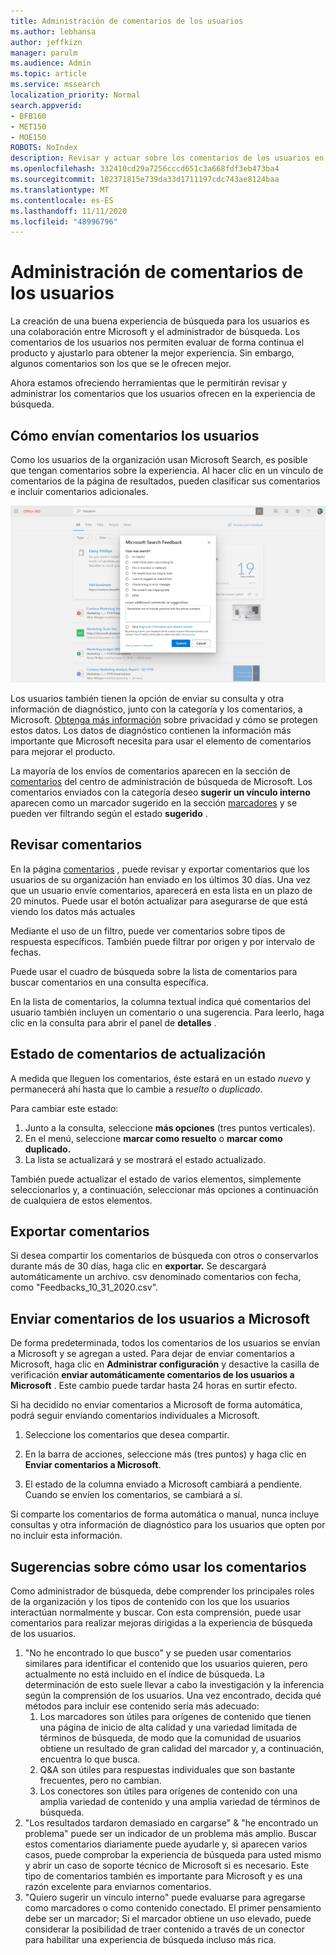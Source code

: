 ```yaml
---
title: Administración de comentarios de los usuarios
ms.author: lebhansa
author: jeffkizn
manager: parulm
ms.audience: Admin
ms.topic: article
ms.service: mssearch
localization_priority: Normal
search.appverid:
- BFB160
- MET150
- MOE150
ROBOTS: NoIndex
description: Revisar y actuar sobre los comentarios de los usuarios en Microsoft Search
ms.openlocfilehash: 332410cd29a7256cccd651c3a668fdf3eb473ba4
ms.sourcegitcommit: 102371815e739da33d1711197cdc743ae8124baa
ms.translationtype: MT
ms.contentlocale: es-ES
ms.lasthandoff: 11/11/2020
ms.locfileid: "48996796"
---
```

# <a name="managing-user-feedback"></a>Administración de comentarios de los usuarios

La creación de una buena experiencia de búsqueda para los usuarios es una colaboración entre Microsoft y el administrador de búsqueda. Los comentarios de los usuarios nos permiten evaluar de forma continua el producto y ajustarlo para obtener la mejor experiencia. Sin embargo, algunos comentarios son los que se le ofrecen mejor.

Ahora estamos ofreciendo herramientas que le permitirán revisar y administrar los comentarios que los usuarios ofrecen en la experiencia de búsqueda.

## <a name="how-users-submit-feedback"></a>Cómo envían comentarios los usuarios

Como los usuarios de la organización usan Microsoft Search, es posible que tengan comentarios sobre la experiencia. Al hacer clic en un vínculo de comentarios de la página de resultados, pueden clasificar sus comentarios e incluir comentarios adicionales.

![Formulario de comentarios global](media/feedback/feedback-global-dialog.png)

Los usuarios también tienen la opción de enviar su consulta y otra información de diagnóstico, junto con la categoría y los comentarios, a Microsoft. [Obtenga más información](https://privacy.microsoft.com/en-US/privacystatement) sobre privacidad y cómo se protegen estos datos. Los datos de diagnóstico contienen la información más importante que Microsoft necesita para usar el elemento de comentarios para mejorar el producto.

La mayoría de los envíos de comentarios aparecen en la sección de [comentarios](https://admin.microsoft.com/Adminportal/Home#/MicrosoftSearch/feedback) del centro de administración de búsqueda de Microsoft. Los comentarios enviados con la categoría deseo **sugerir un vínculo interno** aparecen como un marcador sugerido en la sección [marcadores](https://admin-ignite.microsoft.com/Adminportal/Home#/MicrosoftSearch/bookmarks) y se pueden ver filtrando según el estado **sugerido** .

## <a name="review-feedback"></a>Revisar comentarios

En la página [comentarios](https://admin.microsoft.com/Adminportal/Home#/MicrosoftSearch/feedback) , puede revisar y exportar comentarios que los usuarios de su organización han enviado en los últimos 30 días. Una vez que un usuario envíe comentarios, aparecerá en esta lista en un plazo de 20 minutos. Puede usar el botón actualizar para asegurarse de que está viendo los datos más actuales

Mediante el uso de un filtro, puede ver comentarios sobre tipos de respuesta específicos. También puede filtrar por origen y por intervalo de fechas.

Puede usar el cuadro de búsqueda sobre la lista de comentarios para buscar comentarios en una consulta específica.

En la lista de comentarios, la columna textual indica qué comentarios del usuario también incluyen un comentario o una sugerencia. Para leerlo, haga clic en la consulta para abrir el panel de **detalles** .

## <a name="update-feedback-state"></a>Estado de comentarios de actualización

A medida que lleguen los comentarios, éste estará en un estado *nuevo* y permanecerá ahí hasta que lo cambie a *resuelto* o *duplicado*.

Para cambiar este estado:

1. Junto a la consulta, seleccione **más opciones** (tres puntos verticales).
1. En el menú, seleccione **marcar como resuelto** o **marcar como duplicado.**
1. La lista se actualizará y se mostrará el estado actualizado.

También puede actualizar el estado de varios elementos, simplemente seleccionarlos y, a continuación, seleccionar más opciones a continuación de cualquiera de estos elementos.

## <a name="export-feedback"></a>Exportar comentarios

Si desea compartir los comentarios de búsqueda con otros o conservarlos durante más de 30 días, haga clic en **exportar.** Se descargará automáticamente un archivo. csv denominado comentarios con fecha, como "Feedbacks_10_31_2020.csv".

## <a name="send-user-feedback-to-microsoft"></a>Enviar comentarios de los usuarios a Microsoft

De forma predeterminada, todos los comentarios de los usuarios se envían a Microsoft y se agregan a usted. Para dejar de enviar comentarios a Microsoft, haga clic en **Administrar configuración** y desactive la casilla de verificación **enviar automáticamente comentarios de los usuarios a Microsoft** . Este cambio puede tardar hasta 24 horas en surtir efecto.

Si ha decidido no enviar comentarios a Microsoft de forma automática, podrá seguir enviando comentarios individuales a Microsoft.

1. Seleccione los comentarios que desea compartir.
1. En la barra de acciones, seleccione más (tres puntos) y haga clic en **Enviar comentarios a Microsoft**.

1. El estado de la columna enviado a Microsoft cambiará a pendiente. Cuando se envíen los comentarios, se cambiará a sí.

Si comparte los comentarios de forma automática o manual, nunca incluye consultas y otra información de diagnóstico para los usuarios que opten por no incluir esta información.

## <a name="suggestions-on-how-to-use-feedback"></a>Sugerencias sobre cómo usar los comentarios

Como administrador de búsqueda, debe comprender los principales roles de la organización y los tipos de contenido con los que los usuarios interactúan normalmente y buscar. Con esta comprensión, puede usar comentarios para realizar mejoras dirigidas a la experiencia de búsqueda de los usuarios.

1. "No he encontrado lo que busco" y se pueden usar comentarios similares para identificar el contenido que los usuarios quieren, pero actualmente no está incluido en el índice de búsqueda. La determinación de esto suele llevar a cabo la investigación y la inferencia según la comprensión de los usuarios. Una vez encontrado, decida qué métodos para incluir ese contenido sería más adecuado:
    1. Los marcadores son útiles para orígenes de contenido que tienen una página de inicio de alta calidad y una variedad limitada de términos de búsqueda, de modo que la comunidad de usuarios obtiene un resultado de gran calidad del marcador y, a continuación, encuentra lo que busca.
    1. Q&A son útiles para respuestas individuales que son bastante frecuentes, pero no cambian.
    1. Los conectores son útiles para orígenes de contenido con una amplia variedad de contenido y una amplia variedad de términos de búsqueda.
1. "Los resultados tardaron demasiado en cargarse" & "he encontrado un problema" puede ser un indicador de un problema más amplio. Buscar estos comentarios diariamente puede ayudarle y, si aparecen varios casos, puede comprobar la experiencia de búsqueda para usted mismo y abrir un caso de soporte técnico de Microsoft si es necesario. Este tipo de comentarios también es importante para Microsoft y es una razón excelente para enviarnos comentarios.
1. "Quiero sugerir un vínculo interno" puede evaluarse para agregarse como marcadores o como contenido conectado. El primer pensamiento debe ser un marcador; Si el marcador obtiene un uso elevado, puede considerar la posibilidad de traer contenido a través de un conector para habilitar una experiencia de búsqueda incluso más rica.
